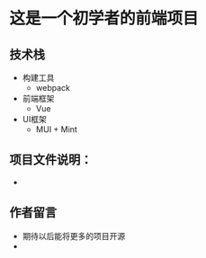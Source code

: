# 这是一个初学者的前端项目
## 技术栈
  - 构建工具
    + webpack
  - 前端框架
    + Vue 
  - UI框架
    + MUI + Mint
## 项目文件说明：
  - 

## 作者留言
  - 期待以后能将更多的项目开源
  - 